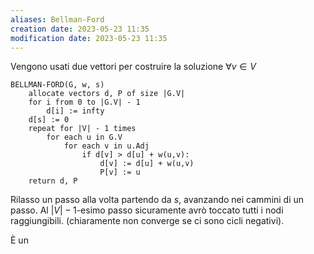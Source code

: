 ```yaml
---
aliases: Bellman-Ford
creation date: 2023-05-23 11:35
modification date: 2023-05-23 11:35
---
```

Vengono usati due vettori per costruire la soluzione
$\forall v \in V$


```
BELLMAN-FORD(G, w, s)
	allocate vectors d, P of size |G.V|
	for i from 0 to |G.V| - 1
		d[i] := infty
	d[s] := 0
	repeat for |V| - 1 times
		for each u in G.V
			for each v in u.Adj
				if d[v] > d[u] + w(u,v):
					d[v] := d[u] + w(u,v)
					P[v] := u
	return d, P
```
Rilasso un passo alla volta partendo da $s$, avanzando nei cammini di un passo. Al $|V|-1$-esimo passo sicuramente avrò toccato tutti i nodi raggiungibili. (chiaramente non converge se ci sono cicli negativi).

È un